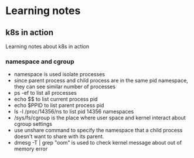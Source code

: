 # Learning notes

## k8s in action
Learning notes about k8s in action

### namespace and cgroup
- namespace is used isolate processes
- since parent process and child process are in the same pid namespace, they can see similar number of processes
- ps -ef to list all processes
- echo $$ to list current process pid
- echo $PPID to list parent process pid
- ls -l /proc/14356/ns  to list pid 14356 namespaces
- /sys/fs/cgroup is the place where user space and kernel interact about cgroup settings
- use unshare command to specify the namespace that a child process doesn't want to share with its parent.
- dmesg -T | grep "oom" is used to check kernel message about out of memory error